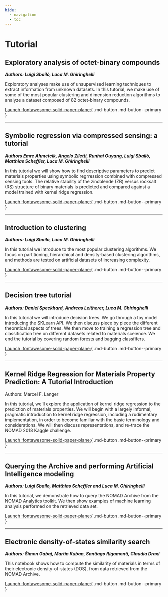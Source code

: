 ```yaml
---
hide:
  - navigation
  - toc
---
```


# Tutorial

## Exploratory analysis of octet-binary compounds

***Authors: Luigi Sbailò, Luca M. Ghiringhelli***

Exploratory analyses make use of unsupervised learning techniques to extract information from unknown datasets. In this tutorial, we make use of some of the most popular clustering and dimension reduction algorithms to analyze a dataset composed of 82 octet-binary compounds.

[Launch :fontawesome-solid-paper-plane:](https://analytics-toolkit.nomad-coe.eu/public/user-redirect/notebooks/tutorials/exploratory_analysis.ipynb){ .md-button .md-button--primary }

---


## Symbolic regression via compressed sensing: a tutorial

***Authors Emre Ahmetcik, Angelo Ziletti, Runhai Ouyang, Luigi Sbailò, Matthias Scheffler, Luca M. Ghiringhelli***

In this tutorial we will show how to find descriptive parameters to predict materials properties using symbolic regrression combined with compressed sensing tools. The relative stability of the zincblende (ZB) versus rocksalt (RS) structure of binary materials is predicted and compared against a model trained with kernel ridge regression.

[Launch :fontawesome-solid-paper-plane:](https://analytics-toolkit.nomad-coe.eu/public/user-redirect/notebooks/tutorials/compressed_sensing.ipynb){ .md-button .md-button--primary }

---


## Introduction to clustering

***Authors: Luigi Sbailo, Luca M. Ghiringhelli***

In this tutorial we introduce to the most popular clustering algorithms. We focus on partitioning, hierarchical and density-based clustering algorithms, and methods are tested on artificial datasets of increasing complexity.

[Launch :fontawesome-solid-paper-plane:](https://analytics-toolkit.nomad-coe.eu/public/user-redirect/notebooks/tutorials/clustering_tutorial.ipynb){ .md-button .md-button--primary }

---


## Decision tree tutorial

***Authors: Daniel Speckhard, Andreas Leitherer, Luca M. Ghiringhelli***

In this tutorial we will introduce decision trees. We go through a toy model introducing the SKLearn API. We then discuss piece by piece the different theoretical aspects of trees. We then move to training a regression tree and classification tree on different datasets related to materials sceience. We end the tutorial by covering random forests and bagging classfifers.

[Launch :fontawesome-solid-paper-plane:](https://analytics-toolkit.nomad-coe.eu/public/user-redirect/notebooks/tutorials/decision_tree.ipynb){ .md-button .md-button--primary }

---


## Kernel Ridge Regression for Materials Property Prediction: A Tutorial Introduction

Authors: Marcel F. Langer

In this tutorial, we'll explore the application of kernel ridge regression to the prediction of materials properties. We will begin with a largely informal, pragmatic introduction to kernel ridge regression, including a rudimentary implementation, in order to become familiar with the basic terminology and considerations. We will then discuss representations, and re-trace the NOMAD 2018 Kaggle challenge.

[Launch :fontawesome-solid-paper-plane:](https://analytics-toolkit.nomad-coe.eu/public/user-redirect/notebooks/tutorials/krr4mat.ipynb){ .md-button .md-button--primary }

---


## Querying the Archive and performing Artificial Intelligence modeling

***Authors: Luigi Sbailo, Matthias Scheffler and Luca M. Ghiringhelli***

In this tutorial, we demonstrate how to query the NOMAD Archive from the NOMAD Analytics toolkit. We then show examples of machine learning analysis performed on the retrieved data set.

[Launch :fontawesome-solid-paper-plane:](https://analytics-toolkit.nomad-coe.eu/public/user-redirect/notebooks/tutorials/query_nomad_archive.ipynb){ .md-button .md-button--primary }

---


## Electronic density-of-states similarity search

***Authors: Šimon Gabaj, Martin Kuban, Santiago Rigamonti, Claudia Draxl***

This notebook shows how to compute the similarity of materials in terms of their electronic density-of-states (DOS), from data retrieved from the NOMAD Archive.

[Launch :fontawesome-solid-paper-plane:](https://analytics-toolkit.nomad-coe.eu/public/user-redirect/notebooks/tutorials/dos_similarity_search.ipynb){ .md-button .md-button--primary }

